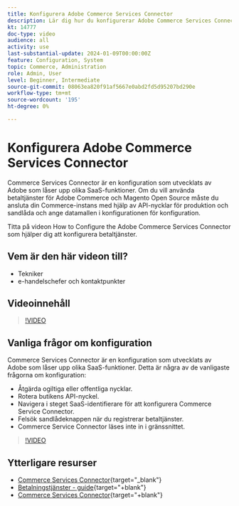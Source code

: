 ```yaml
---
title: Konfigurera Adobe Commerce Services Connector
description: Lär dig hur du konfigurerar Adobe Commerce Services Connector för användning med Commerce SaaS-produkter och hur du löser vanliga problem.
kt: 14777
doc-type: video
audience: all
activity: use
last-substantial-update: 2024-01-09T00:00:00Z
feature: Configuration, System
topic: Commerce, Administration
role: Admin, User
level: Beginner, Intermediate
source-git-commit: 08063ea820f91af5667e0abd2fd5d95207bd290e
workflow-type: tm+mt
source-wordcount: '195'
ht-degree: 0%

---
```


# Konfigurera Adobe Commerce Services Connector

Commerce Services Connector är en konfiguration som utvecklats av Adobe som låser upp olika SaaS-funktioner. Om du vill använda betaltjänster för Adobe Commerce och Magento Open Source måste du ansluta din Commerce-instans med hjälp av API-nycklar för produktion och sandlåda och ange datamallen i konfigurationen för konfiguration.

Titta på videon How to Configure the Adobe Commerce Services Connector som hjälper dig att konfigurera betaltjänster.

## Vem är den här videon till?

- Tekniker
- e-handelschefer och kontaktpunkter

## Videoinnehåll

>[!VIDEO](https://video.tv.adobe.com/v/3425958?learn=on)

## Vanliga frågor om konfiguration

Commerce Services Connector är en konfiguration som utvecklats av Adobe som låser upp olika SaaS-funktioner. Detta är några av de vanligaste frågorna om konfiguration:

- Åtgärda ogiltiga eller offentliga nycklar.
- Rotera butikens API-nyckel.
- Navigera i steget SaaS-identifierare för att konfigurera Commerce Service Connector.
- Felsök sandlådeknappen när du registrerar betaltjänster.
- Commerce Service Connector läses inte in i gränssnittet.

>[!VIDEO](https://video.tv.adobe.com/v/3425959?learn=on)

## Ytterligare resurser

- [Commerce Services Connector](https://experienceleague.adobe.com/docs/commerce-merchant-services/user-guides/integration-services/saas.html){target="_blank"}
- [Betalningstjänster - guide](https://experienceleague.adobe.com/docs/commerce-merchant-services/payment-services/guide-overview.html){target="+blank"}
- [Commerce Services Connector](https://experienceleague.adobe.com/docs/commerce-merchant-services/user-guides/integration-services/saas.html){target="+blank"}

